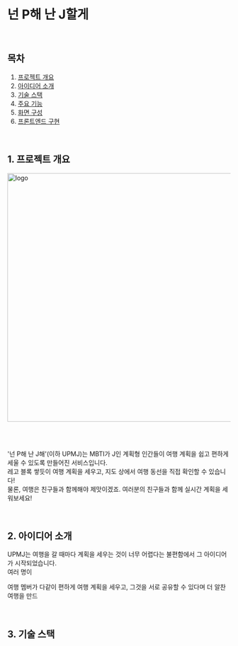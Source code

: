 # 넌 P해 난 J할게

<br/>

## 목차
1. [프로젝트 개요](#프로젝트개요)<br/>
2. [아이디어 소개](#아이디어소개)<br/>
3. [기술 스택](#기술스택)<br/>
4. [주요 기능](#4.-주요-기능)<br/>
5. [화면 구성](#5.-화면-구성)<br/>
6. [프론트엔드 구현](#6.-프론트엔드-구현)<br/>

<br/>

<a name='프로젝트개요' />

## 1. 프로젝트 개요
<img width="562" alt="logo" src="https://github.com/sjhong98/uPmJ/assets/90092013/64915d0e-18fd-4da8-a000-28be5c2776c1">

<br/><br/>

'넌 P해 난 J해'(이하 UPMJ)는 MBTI가 J인 계획형 인간들이 여행 계획을 쉽고 편하게 세울 수 있도록 만들어진 서비스입니다. <br/>
레고 블록 쌓듯이 여행 계획을 세우고, 지도 상에서 여행 동선을 직접 확인할 수 있습니다! <br/>
물론, 여행은 친구들과 함께해야 제맛이겠죠. 여러분의 친구들과 함께 실시간 계획을 세워보세요!

<br/>

<a name='아이디어소개' />

## 2. 아이디어 소개

UPMJ는 여행을 갈 때마다 계획을 세우는 것이 너무 어렵다는 불편함에서 그 아이디어가 시작되었습니다. <br/>
여러 명이

여행 멤버가 다같이 편하게 여행 계획을 세우고, 그것을 서로 공유할 수 있다며 더 알찬 여행을 만드


<a name='기술스택' /><br/>
## 3. 기술 스택

